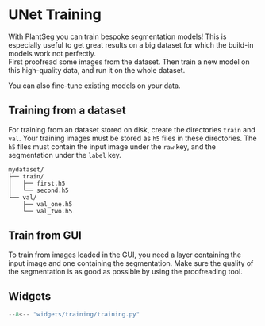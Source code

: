 # UNet Training

With PlantSeg you can train bespoke segmentation models!
This is especially useful to get great results on a big dataset for which
the build-in models work not perfectly.  
First proofread some images from the dataset. Then train a new model on this
high-quality data, and run it on the whole dataset.

You can also fine-tune existing models on your data.

## Training from a dataset

For training from an dataset stored on disk, create the directories `train` and `val`.
Your training images must be stored as `h5` files in these directories.
The `h5` files must contain the input image under the `raw` key, and the
segmentation under the `label` key.

```
mydataset/
├── train/
│   ├── first.h5
│   └── second.h5
└── val/
    ├── val_one.h5
    └── val_two.h5 
```

## Train from GUI

To train from images loaded in the GUI, you need a layer containing the input
image and one containing the segmentation. Make sure the quality of the
segmentation is as good as possible by using the proofreading tool.

## Widgets

```python exec="1" html="1"
--8<-- "widgets/training/training.py"
```
